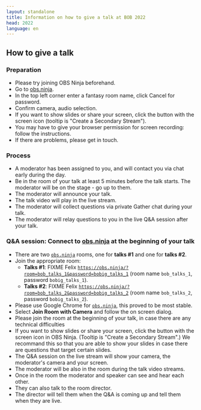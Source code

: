 ```yaml
---
layout: standalone
title: Information on how to give a talk at BOB 2022
head: 2022
language: en
---
```


## How to give a talk

### Preparation

- Please try joining OBS Ninja beforehand.
- Go to [obs.ninja](https://obs.ninja).
- In the top left corner enter a fantasy room name, click Cancel for
  password.
- Confirm camera, audio selection.
- If you want to show slides or share your screen, click the button
  with the screen icon (tooltip is "Create a Secondary Stream").
- You may have to give your browser permission for screen recording:
  follow the instructions.
- If there are problems, please get in touch.

### Process

- A moderator has been assigned to you, and will contact you via chat
  early during the day.
- Be in the room of your talk at least 5 minutes before the talk
  starts.  The moderator will be on the stage - go up to them.
- The moderator will announce your talk.
- The talk video will play in the live stream.
- The moderator will collect questions via private Gather chat during your talk.
- The moderator will relay questions to you in the live Q&A session after your talk.

### Q&A session: Connect to [obs.ninja](https://obs.ninja) at the beginning of your talk

- There are two [`obs.ninja`](https://obs.ninja) rooms, one for **talks #1** and one for **talks #2**.
- Join the appropriate room:
  - **Talks #1**: FIXME Felix [`https://obs.ninja/?room=bob_talks_1&password=bobig_talks_1`](https://obs.ninja/?room=bob_talks_1&password=bobig_talks_1)
    (room name ```bob_talks_1```, password ```bobig_talks_1```).
  - **Talks #2**: FIXME Felix [`https://obs.ninja/?room=bob_talks_2&password=bobig_talks_2`](https://obs.ninja/?room=bob_talks_2&password=bobig_talks_2)
    (room name ```bob_talks_2```, password ```bobig_talks_2```).
- Please use Google Chrome for [`obs.ninja`](https://obs.ninja), this proved to
  be most stable.
- Select **Join Room with Camera** and follow the on screen dialog.
- Please join the room at the beginning of your talk, in case there are any
  technical difficulties
- If you want to show slides or share your screen, click the button with the
  screen icon in OBS Ninja.  (Tooltip is "Create a Secondary Stream".)  We
  recommand this so that you are able to show your slides in case there are
  questions that target certain slides.
- The Q&A session on the live stream will show your camera, the moderator's
  camera and your screen.
- The moderator will be also in the room during the talk video streams.
- Once in the room the moderator and speaker can see and hear each other.
- They can also talk to the room director.
- The director will tell them when the Q&A is coming up and tell them when they
  are live.
